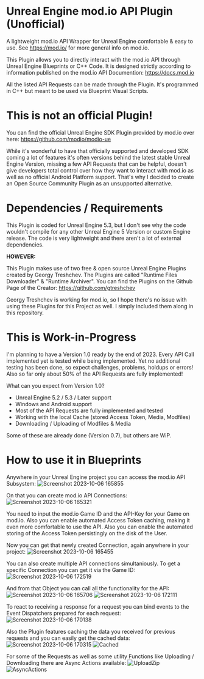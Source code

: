 # Unreal Engine mod.io API Plugin (Unofficial)
A lightweight mod.io API Wrapper for Unreal Engine comfortable &amp; easy to use.
See https://mod.io/ for more general info on mod.io.

This Plugin allows you to directly interact with the mod.io API through Unreal Engine Blueprints or C++ Code.
It is designed strictly according to information published on the mod.io API Documention:
https://docs.mod.io

All the listed API Requests can be made through the Plugin.
It's programmed in C++ but meant to be used via Blueprint Visual Scripts.

# This is **not an official** Plugin!
You can find the official Unreal Engine SDK Plugin provided by mod.io over here:
https://github.com/modio/modio-ue

While it's wonderful to have that officially supported and developed SDK coming a lot of features it's often versions behind the latest stable Unreal Engine Version, missing a few API Requests that can be helpful, doesn't give developers total control over how they want to interact with mod.io as well as no official Android Platform support.
That's why I decided to create an Open Source Community Plugin as an unsupported alternative.

# Dependencies / Requirements
This Plugin is coded for Unreal Engine 5.3, but I don't see why the code wouldn't compile for any other Unreal Engine 5 Version or custom Engine release.
The code is very lightweight and there aren't a lot of external dependencies.

**HOWEVER:**

This Plugin makes use of two free & open source Unreal Engine Plugins created by Georgy Treshchev.
The Plugins are called "Runtime Files Downloader" & "Runtime Archiver".
You can find the Plugins on the Github Page of the Creator:
https://github.com/gtreshchev

Georgy Treshchev is working for mod.io, so I hope there's no issue with using these Plugins for this Project as well.
I simply included them along in this repository.

# This is Work-in-Progress
I'm planning to have a Version 1.0 ready by the end of 2023.
Every API Call implemented yet is tested while being implemented. Yet no additional testing has been done, so expect challenges, problems, holdups or errors!
Also so far only about 50% of the API Requests are fully implemented!

What can you expect from Version 1.0?
- Unreal Engine 5.2 / 5.3 / Later support
- Windows and Android support
- Most of the API Requests are fully implemented and tested
- Working with the local Cache (stored Access Token, Media, Modfiles)
- Downloading / Uploading of Modfiles & Media

Some of these are already done (Version 0.7), but others are WiP.

# How to use it in Blueprints
Anywhere in your Unreal Engine project you can access the mod.io API Subsystem:
![Screenshot 2023-10-06 165855](https://github.com/ArvurGmbH/Unreal_Engine-Mod.io_API/assets/147174198/29de911c-7edd-4b21-bcf0-2242c07d971a)


On that you can create mod.io API Connections:
![Screenshot 2023-10-06 165321](https://github.com/ArvurGmbH/Unreal_Engine-Mod.io_API/assets/147174198/aa1d5aa5-44de-41fd-aad8-5bc1c6282bee)

You need to input the mod.io Game ID and the API-Key for your Game on mod.io.
Also you can enable automated Access Token caching, making it even more comfortable to use the API.
Also you can enable the automated storing of the Access Token persistingly on the disk of the User.


Now you can get that newly created Connection, again anywhere in your project:
![Screenshot 2023-10-06 165455](https://github.com/ArvurGmbH/Unreal_Engine-Mod.io_API/assets/147174198/bd770fed-0504-4bd4-9dbd-e5966ae81a16)

You can also create multiple API connections simultaniously. To get a specific Connection you can get it via the Game ID:
![Screenshot 2023-10-06 172519](https://github.com/ArvurGmbH/Unreal_Engine-Mod.io_API/assets/147174198/1b2536c8-a704-4cd4-87f4-871239ed689a)


And from that Object you can call all the functionality for the API:
![Screenshot 2023-10-06 165706](https://github.com/ArvurGmbH/Unreal_Engine-Mod.io_API/assets/147174198/30d78700-7ad5-4766-9fb6-f2c698352220)
![Screenshot 2023-10-06 172111](https://github.com/ArvurGmbH/Unreal_Engine-Mod.io_API/assets/147174198/85ee80e7-83fa-4656-aad3-004dcf5e8d02)


To react to receiving a response for a request you can bind events to the Event Dispatchers prepared for each request:
![Screenshot 2023-10-06 170138](https://github.com/ArvurGmbH/Unreal_Engine-Mod.io_API/assets/147174198/dc95e3fd-3d9f-43b8-bc7c-3ba5be4f4544)


Also the Plugin features caching the data you received for previous requests and you can easily get the cached data:
![Screenshot 2023-10-06 170315](https://github.com/ArvurGmbH/Unreal_Engine-Mod.io_API/assets/147174198/b0479ccf-d921-4bc0-8530-1f420ab6e421)
![Cached](https://github.com/ArvurGmbH/Unreal_Engine-Mod.io_API/assets/147174198/0a9448ab-48ab-4158-b4cc-12d15adcef24)


For some of the Requests as well as some utility Functions like Uploading / Downloading there are Async Actions available:
![UploadZip](https://github.com/ArvurGmbH/Unreal_Engine-Mod.io_API/assets/147174198/feec57fa-5639-4b8d-a907-710a71d070bf)
![AsyncActions](https://github.com/ArvurGmbH/Unreal_Engine-Mod.io_API/assets/147174198/1fe8e686-7770-4edf-ba99-2d1ca2c1b972)

